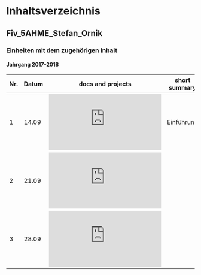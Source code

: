 # Inhaltsverzeichnis  
## Fiv_5AHME_Stefan_Ornik
### Einheiten mit dem zugehörigen Inhalt
#### Jahrgang 2017-2018

| Nr. | Datum |      docs and projects       |  short summary  |
|-----|-------|------------------------------|-----------------|
|  1  | 14.09 |![Einheit 1](https://github.com/HTLMechatronics/m13-5ahme-fivu/blob/ornstm13/docs/Einheit1.md)| Einführung |                      
|  2  | 21.09 |![Einheit 2](https://github.com/HTLMechatronics/m13-5ahme-fivu/blob/ornstm13/docs/Einheit2.md)|            |
|  3  | 28.09 |![Einheit 3](https://github.com/HTLMechatronics/m13-5ahme-fivu/blob/ornstm13/docs/Einheit3.md)|            |

